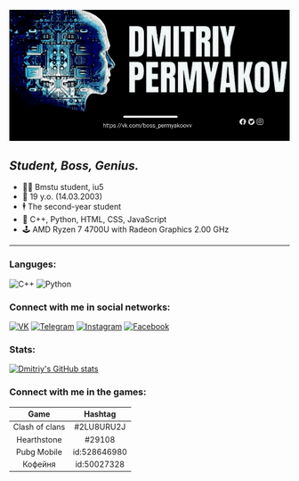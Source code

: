 ![2](гит.jpg)
## *Student, Boss, Genius.*

- 👨‍💻 Bmstu student, iu5
- 🤵 19 y.o. (14.03.2003)
- 🕴 The second-year student
- 🔬 С++, Python, HTML, CSS, JavaScript
- 🕹 AMD Ryzen 7 4700U with Radeon Graphics 2.00 GHz
---
### Languges:<br>
 ![C++](https://img.shields.io/badge/-C++-090909?style=flat-square&logo=C%2b%2b&logoColor=800080)
![Python](https://img.shields.io/badge/Python-090909?style=flat-square&logo=python&logoColor=DAA520)

### Connect with me in social networks:
[![VK](https://img.shields.io/badge/-VK-090909?style=flat-square&logo=vk&logoColor=1E90FF)](https://vk.com/bosspermyakoovv)
[![Telegram](https://img.shields.io/badge/-Telegram-090909?style=flat-square&logo=Telegram&logoColor=1E90FF)](https://t.me/Permyakoovv)
[![Instagram](https://img.shields.io/badge/-Instagram-090909?style=flat-square&logo=Instagram&logoColor=C13584)](https://www.instagram.com/permyakoovv/)
[![Facebook](https://img.shields.io/badge/-Facebook-090909?style=flat-square&logo=Facebook&logoColor=4682B4)](https://www.facebook.com/profile.php?id=100021715921839)

### Stats:
[![Dmitriy's GitHub stats](https://github-readme-stats.vercel.app/api?username=Dmitriy&hide=contribs,prs&show_icons=true&theme=midnight-purple&count_private=true)](https://github.com/DimaPermyakov)
### Connect with me in the games:
| Game | Hashtag        |
|:---------:|:---------:|
| Clash of clans | #2LU8URU2J|
| Hearthstone    | #29108 | 
| Pubg Mobile    | id:528646980 | 
| Кофейня        | id:50027328 | 
